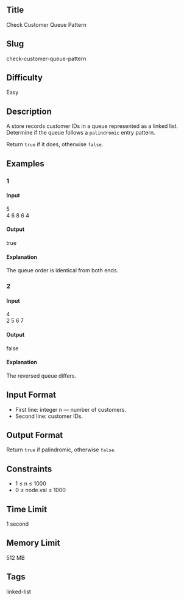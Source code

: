 ## Title  
Check Customer Queue Pattern  

## Slug  
check-customer-queue-pattern  

## Difficulty  
Easy  

## Description  

A store records customer IDs in a queue represented as a linked list.  
Determine if the queue follows a `palindromic` entry pattern.  

Return `true` if it does, otherwise `false`.  

## Examples  

### 1  

#### Input  
5  
4 6 8 6 4  

#### Output  
true  

#### Explanation  
The queue order is identical from both ends.  

### 2  

#### Input  
4  
2 5 6 7  

#### Output  
false  

#### Explanation  
The reversed queue differs.  

## Input Format  
- First line: integer n — number of customers.  
- Second line: customer IDs.  

## Output Format  
Return `true` if palindromic, otherwise `false`.  

## Constraints  
- 1 ≤ n ≤ 1000  
- 0 ≤ node.val ≤ 1000  

## Time Limit  
1 second  

## Memory Limit  
512 MB  

## Tags  
linked-list
